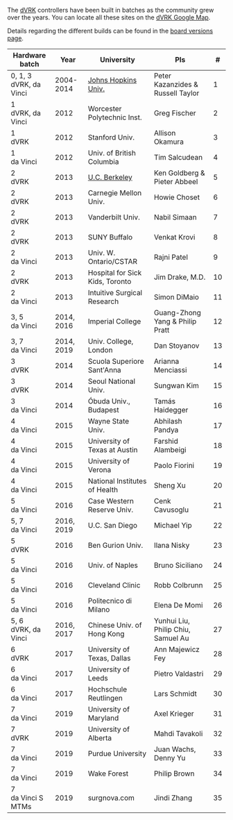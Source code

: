 The [dVRK](/jhu-dvrk/sawIntuitiveResearchKit/wiki) controllers have been built in batches as the community grew over the years.  You can locate all these sites on the [dVRK Google Map](https://mapsengine.google.com/map/embed?mid=z14AfgTT1a9w.ktOc3SMAsVF4).

Details regarding the different builds can be found in the [board versions page](/jhu-dvrk/sawIntuitiveResearchKit/wiki/Board-Versions).

| Hardware batch | Year | University | PIs | # | 
| -------------- | ---- | ---------- | ------| ---- |
| 0, 1, 3<br>dVRK, da Vinci | 2004-2014 | [Johns Hopkins Univ.](https://lcsr.jhu.edu) | Peter Kazanzides  & Russell Taylor | 1 |
| 1<br>dVRK, da Vinci | 2012 | Worcester Polytechnic Inst. | Greg Fischer | 2 | 
| 1<br>dVRK | 2012 | Stanford Univ. | Allison Okamura | 3 |
| 1<br>da Vinci | 2012 | Univ. of British Columbia | Tim Salcudean | 4 |
| 2<br>dVRK | 2013 | [U.C. Berkeley](http://bair.berkeley.edu/blog/2017/10/17/lfd-surgical-robots/) | Ken Goldberg & Pieter Abbeel | 5 |
| 2<br>dVRK | 2013 | Carnegie Mellon Univ. | Howie Choset | 6 |
| 2<br>dVRK | 2013 | Vanderbilt Univ. | Nabil Simaan | 7 |
| 2<br>dVRK | 2013 | SUNY Buffalo | Venkat Krovi | 8 |
| 2<br>da Vinci | 2013 | Univ. W. Ontario/CSTAR | Rajni Patel | 9 |
| 2<br>dVRK | 2013 | Hospital for Sick Kids, Toronto | Jim Drake, M.D. | 10 |
| 2<br>da Vinci | 2013 | Intuitive Surgical Research | Simon DiMaio | 11 |
| 3, 5<br>da Vinci | 2014, 2016 | Imperial College | Guang-Zhong Yang & Philip Pratt | 12 |
| 3, 7<br>da Vinci | 2014, 2019 | Univ. College, London | Dan Stoyanov | 13 |
| 3<br>dVRK | 2014 | Scuola Superiore Sant'Anna | Arianna Menciassi | 14 |
| 3<br>dVRK | 2014 | Seoul National Univ. | Sungwan Kim | 15 |
| 3<br>da Vinci | 2014 | Óbuda Univ., Budapest | Tamás Haidegger | 16 |
| 4<br>da Vinci | 2015 | Wayne State Univ. | Abhilash Pandya | 17 |
| 4<br>da Vinci | 2015 | University of Texas at Austin | Farshid Alambeigi | 18 |
| 4<br>da Vinci | 2015 | University of Verona | Paolo Fiorini | 19 |
| 4<br>da Vinci | 2015 | National Institutes of Health | Sheng Xu | 20 |
| 5<br>da Vinci | 2016 | Case Western Reserve Univ. | Cenk Cavusoglu | 21 |
| 5, 7<br>da Vinci | 2016, 2019 | U.C. San Diego | Michael Yip | 22 |
| 5<br>dVRK | 2016 | Ben Gurion Univ. | Ilana Nisky | 23 |
| 5<br>da Vinci | 2016 | Univ. of Naples | Bruno Siciliano | 24 |
| 5<br>da Vinci | 2016 | Cleveland Clinic | Robb Colbrunn | 25 |
| 5<br>da Vinci | 2016 | Politecnico di Milano | Elena De Momi | 26 |
| 5, 6<br>dVRK, da Vinci | 2016, 2017 | Chinese Univ. of Hong Kong | Yunhui Liu, Philip Chiu, Samuel Au | 27 |
| 6<br>dVRK | 2017 | University of Texas, Dallas | Ann Majewicz Fey | 28 |
| 6<br>da Vinci | 2017 | University of Leeds | Pietro Valdastri | 29 |
| 6<br>da Vinci | 2017 | Hochschule Reutlingen | Lars Schmidt | 30 |
| 7<br>da Vinci | 2019 | University of Maryland | Axel Krieger | 31 |
| 7<br>dVRK | 2019 | University of Alberta | Mahdi Tavakoli | 32 |
| 7<br>da Vinci | 2019 | Purdue University | Juan Wachs, Denny Yu | 33 |
| 7<br>da Vinci | 2019 | Wake Forest | Philip Brown | 34 |
| 7<br>da Vinci S MTMs | 2019 | surgnova.com | Jindi Zhang | 35 |